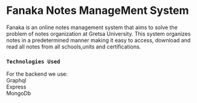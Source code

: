 # Fanaka Notes ManageMent System

Fanaka is an online notes management system that aims to solve the problem of notes organization at Gretsa University. This system organizes notes in a predetermined manner making it easy to access, download and read all notes from all schools,units and certifications.

### `Technologies Used`

For the backend we use:\
Graphql\
Express\
MongoDb
